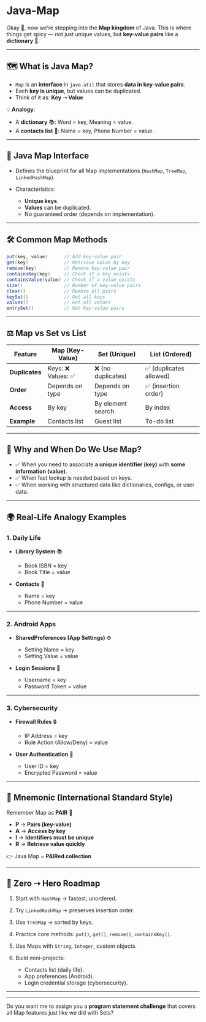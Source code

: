 # Java-Map

Okay 🧸, now we’re stepping into the **Map kingdom** of Java.
This is where things get spicy — not just unique values, but **key-value pairs** like a **dictionary** 📖.

---

## 🗺️ **What is Java Map?**

* `Map` is an **interface** in `java.util` that stores **data in key-value pairs**.
* Each **key is unique**, but values can be duplicated.
* Think of it as: **Key ➝ Value**

💡 **Analogy**:

* A **dictionary** 📚: Word = key, Meaning = value.
* A **contacts list** 📱: Name = key, Phone Number = value.

---

## 🔑 **Java Map Interface**

* Defines the blueprint for all Map implementations (`HashMap`, `TreeMap`, `LinkedHashMap`).
* Characteristics:

  * **Unique keys**.
  * **Values** can be duplicated.
  * No guaranteed order (depends on implementation).

---

## 🛠️ **Common Map Methods**

```java
put(key, value)      // Add key-value pair
get(key)             // Retrieve value by key
remove(key)          // Remove key-value pair
containsKey(key)     // Check if a key exists
containsValue(value) // Check if a value exists
size()               // Number of key-value pairs
clear()              // Remove all pairs
keySet()             // Get all keys
values()             // Get all values
entrySet()           // Get key-value pairs
```

---

## ⚖️ **Map vs Set vs List**

| Feature        | Map (Key-Value)   | Set (Unique)      | List (Ordered)         |
| -------------- | ----------------- | ----------------- | ---------------------- |
| **Duplicates** | Keys: ❌ Values: ✅ | ❌ (no duplicates) | ✅ (duplicates allowed) |
| **Order**      | Depends on type   | Depends on type   | ✅ (insertion order)    |
| **Access**     | By key            | By element search | By index               |
| **Example**    | Contacts list     | Guest list        | To-do list             |

---

## 🏹 **Why and When Do We Use Map?**

* ✅ When you need to associate **a unique identifier (key)** with **some information (value)**.
* ✅ When fast lookup is needed based on keys.
* ✅ When working with structured data like dictionaries, configs, or user data.

---

## 🌍 **Real-Life Analogy Examples**

### 1. **Daily Life**

* **Library System** 📚

  * Book ISBN = key
  * Book Title = value

* **Contacts** 📱

  * Name = key
  * Phone Number = value

---

### 2. **Android Apps**

* **SharedPreferences (App Settings)** ⚙️

  * Setting Name = key
  * Setting Value = value

* **Login Sessions** 🔑

  * Username = key
  * Password Token = value

---

### 3. **Cybersecurity**

* **Firewall Rules** 🔒

  * IP Address = key
  * Rule Action (Allow/Deny) = value

* **User Authentication** 👤

  * User ID = key
  * Encrypted Password = value

---

## 🧠 **Mnemonic (International Standard Style)**

Remember Map as **PAIR** 🌟

* **P** → **Pairs (key-value)**
* **A** → **Access by key**
* **I** → **Identifiers must be unique**
* **R** → **Retrieve value quickly**

👉 Java Map = **PAIRed collection**

---

## 🌟 Zero ➝ Hero Roadmap

1. Start with `HashMap` → fastest, unordered.
2. Try `LinkedHashMap` → preserves insertion order.
3. Use `TreeMap` → sorted by keys.
4. Practice core methods: `put()`, `get()`, `remove()`, `containsKey()`.
5. Use Maps with `String`, `Integer`, custom objects.
6. Build mini-projects:

   * Contacts list (daily life).
   * App preferences (Android).
   * Login credential storage (cybersecurity).

---


---

Do you want me to assign you a **program statement challenge** that covers all Map features just like we did with Sets?

